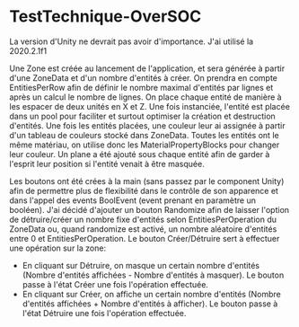 # TestTechnique-OverSOC
La version d'Unity ne devrait pas avoir d'importance. J'ai utilisé la 2020.2.1f1

Une Zone est créée au lancement de l'application, et sera générée à partir d'une ZoneData et d'un nombre d'entités à créer. On prendra en compte EntitiesPerRow afin de définir le nombre maximal d'entités par lignes et après un calcul le nombre de lignes. On place chaque entité de manière à les espacer de deux unités en X et Z. Une fois instanciée, l'entité est placée dans un pool pour faciliter et surtout optimiser la création et destruction d'entités.
Une fois les entités placées, une couleur leur ai assignée à partir d'un tableau de couleurs stocké dans ZoneData. Toutes les entités ont le même matériau, on utilise donc les MaterialPropertyBlocks pour changer leur couleur.
Un plane a été ajouté sous chaque entité afin de garder à l'esprit leur position si l'entité venait à être masquée.

Les boutons ont été crées à la main (sans passez par le component Unity) afin de permettre plus de flexibilité dans le contrôle de son apparence et dans l'appel des events BoolEvent (event prenant en paramètre un booléen).
J'ai décidé d'ajouter un bouton Randomize afin de laisser l'option de détruire/créer un nombre fixe d'entités selon EntitiesPerOperation du ZoneData ou, quand randomize est activé, un nombre aléatoire d'entités entre 0 et EntitiesPerOperation.
Le bouton Créer/Détruire sert à effectuer une opération sur la zone:
- En cliquant sur Détruire, on masque un certain nombre d'entités (Nombre d'entités affichées - Nombre d'entités à masquer). Le bouton passe à l'état Créer une fois l'opération effectuée.
- En cliquant sur Créer, on affiche un certain nombre d'entités (Nombre d'entités affichées + Nombre d'entités à afficher). Le bouton passe à l'état Détruire une fois l'opération effectuée.
